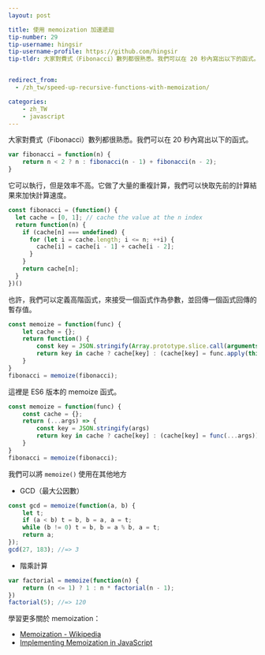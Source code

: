 ```yaml
---
layout: post

title: 使用 memoization 加速遞迴
tip-number: 29
tip-username: hingsir
tip-username-profile: https://github.com/hingsir
tip-tldr: 大家對費式（Fibonacci）數列都很熟悉。我們可以在 20 秒內寫出以下的函式。它可以執行，但是效率不高。它做了大量的重複計算，我們可以快取先前的計算結果來加快計算速度。


redirect_from:
  - /zh_tw/speed-up-recursive-functions-with-memoization/

categories:
    - zh_TW
    - javascript
---
```


大家對費式（Fibonacci）數列都很熟悉。我們可以在 20 秒內寫出以下的函式。

```js
var fibonacci = function(n) {
    return n < 2 ? n : fibonacci(n - 1) + fibonacci(n - 2);
}
```
它可以執行，但是效率不高。它做了大量的重複計算，我們可以快取先前的計算結果來加快計算速度。

```js
const fibonacci = (function() {
  let cache = [0, 1]; // cache the value at the n index
  return function(n) {
    if (cache[n] === undefined) {
      for (let i = cache.length; i <= n; ++i) {
        cache[i] = cache[i - 1] + cache[i - 2];
      }
    }
    return cache[n];
  }
})()
```
也許，我們可以定義高階函式，來接受一個函式作為參數，並回傳一個函式回傳的暫存值。

```js
const memoize = function(func) {
    let cache = {};
    return function() {
        const key = JSON.stringify(Array.prototype.slice.call(arguments));
        return key in cache ? cache[key] : (cache[key] = func.apply(this, arguments));
    }
}
fibonacci = memoize(fibonacci);
```

這裡是 ES6 版本的 memoize 函式。

```js
const memoize = function(func) {
    const cache = {};
    return (...args) => {
        const key = JSON.stringify(args)
        return key in cache ? cache[key] : (cache[key] = func(...args));
    }
}
fibonacci = memoize(fibonacci);
```
我們可以將 `memoize()` 使用在其他地方
* GCD（最大公因數）

```js
const gcd = memoize(function(a, b) {
    let t;
    if (a < b) t = b, b = a, a = t;
    while (b != 0) t = b, b = a % b, a = t;
    return a;
});
gcd(27, 183); //=> 3
```
* 階乘計算

```js
var factorial = memoize(function(n) {
    return (n <= 1) ? 1 : n * factorial(n - 1);
})
factorial(5); //=> 120
```

學習更多關於 memoization：

- [Memoization - Wikipedia](https://en.wikipedia.org/wiki/Memoization)
- [Implementing Memoization in JavaScript](https://www.sitepoint.com/implementing-memoization-in-javascript/)
